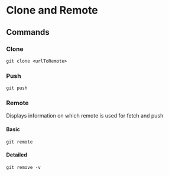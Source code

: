 # Clone and Remote

## Commands

### Clone

```
git clone <urlToRemote>
```

### Push

```
git push
```

### Remote

Displays information on which remote is used for fetch and push

#### Basic

```
git remote
```

#### Detailed

```
git remove -v
```
